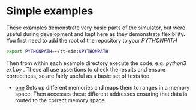 # Simple examples

These examples demonstrate very basic parts of the simulator, but were useful during development and kept here as they demonstrate flexibility. You first need to add the root of the repository to your _PYTHONPATH_

```bash
export PYTHONPATH=~/tt-sim:$PYTHONPATH
```

Then from within each example directory execute the code, e.g. _python3 ex1.py_ . These all use assertions to check the results and ensure correctness, so are fairly useful as a basic set of tests too.

* [one](https://github.com/mesham/tt-sim/tree/main/driver/simple/ex1) Sets up different memories and maps them to ranges in a memory space. Then accesses these different addresses ensuring that data is routed to the correct memory space.
